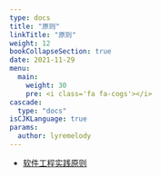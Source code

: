 ```yaml
---
type: docs
title: "原则"
linkTitle: "原则"
weight: 12
bookCollapseSection: true
date: 2021-11-29
menu:
  main:
    weight: 30
    pre: <i class='fa fa-cogs'></i>
cascade:
  type: "docs"
isCJKLanguage: true
params:
  author: lyremelody
---
```


* [软件工程实践原则](./software-engineering-principles.md)
